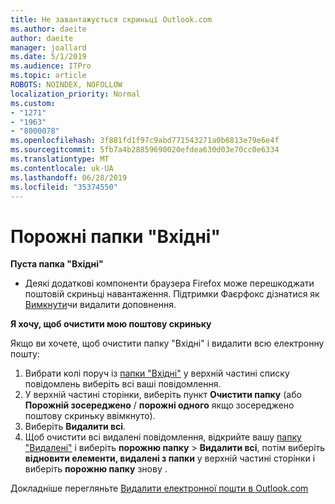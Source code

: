 ```yaml
---
title: Не завантажується скриньці Outlook.com
ms.author: daeite
author: daeite
manager: joallard
ms.date: 5/1/2019
ms.audience: ITPro
ms.topic: article
ROBOTS: NOINDEX, NOFOLLOW
localization_priority: Normal
ms.custom:
- "1271"
- "1963"
- "8000078"
ms.openlocfilehash: 3f881fd1f97c9abd771543271a0b6813e79e6e4f
ms.sourcegitcommit: 5fb7a4b28859690020efdea630d03e70cc0e6334
ms.translationtype: MT
ms.contentlocale: uk-UA
ms.lasthandoff: 06/28/2019
ms.locfileid: "35374550"
---
```

# <a name="empty-inbox"></a>Порожні папки "Вхідні"

**Пуста папка "Вхідні"**

- Деякі додаткові компоненти браузера Firefox може перешкоджати поштовій скриньці навантаження. Підтримки Фаєрфокс дізнатися як [Вимкнути](https://support.mozilla.org/kb/disable-or-remove-add-ons)чи видалити доповнення.

**Я хочу, щоб очистити мою поштову скриньку**

Якщо ви хочете, щоб очистити папку "Вхідні" і видалити всю електронну пошту:

1. Вибрати колі поруч із [папки "Вхідні"](https://outlook.live.com/mail/inbox) у верхній частині списку повідомлень виберіть всі ваші повідомлення.
1. У верхній частині сторінки, виберіть пункт **Очистити папку** (або **Порожній зосереджено** / **порожні одного** якщо зосереджено поштову скриньку ввімкнуто).
1. Виберіть **Видалити всі**.
1. Щоб очистити всі видалені повідомлення, відкрийте вашу [папку "Видалені"](https://outlook.live.com/mail/deleteditems) і виберіть **порожню папку** > **Видалити всі**, потім виберіть **відновити елементи, видалені з папки** у верхній частині сторінки і виберіть **порожню папку** знову .

Докладніше перегляньте [Видалити електронної пошти в Outlook.com](https://support.office.com/article/a9b63739-5392-412a-8e9a-d4b02708dee4)